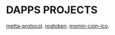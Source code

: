 # DAPPS PROJECTS

[metta-protocol](https://metta-protocol-ico.netlify.app/).
[rogtoken](https://rogtoken.surge.sh/).
[momin-coin-ico](https://momin-coin-ico.surge.sh/).

